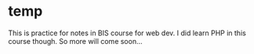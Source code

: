 # temp
 This is practice for notes in BIS course for web dev. I did learn PHP in this course though. So more will come soon...
